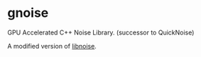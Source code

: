 # gnoise
GPU Accelerated C++ Noise Library. (successor to QuickNoise)

A modified version of [libnoise](http://libnoise.sourceforge.net/).
